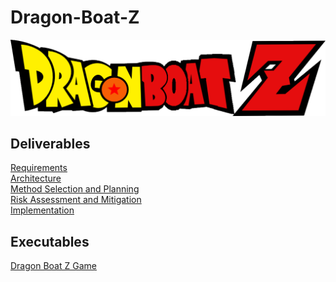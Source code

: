 # Dragon-Boat-Z
<img src="core/assets/dragonboatz Logo.png">

## Deliverables
<a href="docs/Req1.pdf">Requirements</a>
<br>
<a href="docs/Arch1.pdf">Architecture</a>
<br>
<a href="docs/Plan1.pdf">Method Selection and Planning</a>
<br>
<a href="docs/Risk1.pdf">Risk Assessment and Mitigation</a>
<br>
<a href="docs/Impl1.pdf">Implementation</a>
<br>

## Executables
<a href="fileloaction.exe">Dragon Boat Z Game</a>
